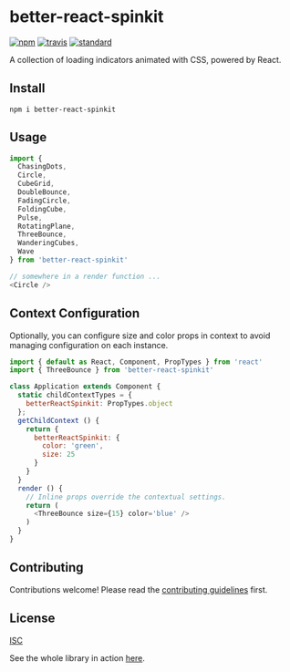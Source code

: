 # better-react-spinkit

[![npm][npm-image]][npm-url]
[![travis][travis-image]][travis-url]
[![standard][standard-image]][standard-url]

[npm-image]: https://img.shields.io/npm/v/better-react-spinkit.svg?style=flat-square
[npm-url]: https://www.npmjs.com/package/better-react-spinkit
[travis-image]: https://img.shields.io/travis/bentatum/better-react-spinkit.svg?style=flat-square
[travis-url]: https://travis-ci.org/bentatum/better-react-spinkit
[standard-image]: https://img.shields.io/badge/code%20style-standard-brightgreen.svg?style=flat-square
[standard-url]: http://npm.im/standard

A collection of loading indicators animated with CSS, powered by React.

## Install
`npm i better-react-spinkit`

## Usage
```js
import {
  ChasingDots,
  Circle,
  CubeGrid,
  DoubleBounce,
  FadingCircle,
  FoldingCube,
  Pulse,
  RotatingPlane,
  ThreeBounce,
  WanderingCubes,
  Wave
} from 'better-react-spinkit'

// somewhere in a render function ...
<Circle />
```

## Context Configuration
Optionally, you can configure size and color props in context to avoid managing configuration on each instance.
```js
import { default as React, Component, PropTypes } from 'react'
import { ThreeBounce } from 'better-react-spinkit'

class Application extends Component {
  static childContextTypes = {
    betterReactSpinkit: PropTypes.object
  };
  getChildContext () {
    return {
      betterReactSpinkit: {
        color: 'green',
        size: 25
      }
    }
  }
  render () {
    // Inline props override the contextual settings.
    return (
      <ThreeBounce size={15} color='blue' />
    )
  }
}
```

## Contributing

Contributions welcome! Please read the [contributing guidelines](CONTRIBUTING.md) first.

## License

[ISC](LICENSE.md)

See the whole library in action [here](http://benjamintatum.com/better-react-spinkit).
